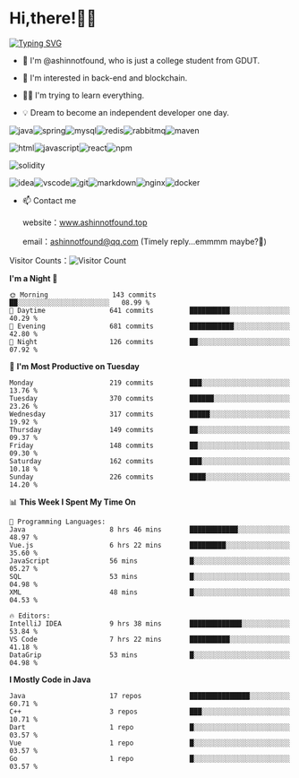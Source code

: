 # Hi,there!👨‍🔧
[![Typing SVG](https://readme-typing-svg.herokuapp.com?font=Fira+Code&pause=1000&width=435&lines=Welcome%2C+this+is+ashinnotfound%F0%9F%98%81+)](https://git.io/typing-svg)

- 👋 I'm @ashinnotfound, who is just a college student from GDUT.

- 👀 I'm interested in back-end and blockchain.

- 👨‍🔧 I'm trying to learn everything.

- 💡 Dream to become an independent developer one day.

![java](https://img.shields.io/badge/Java-ED8B00?style=for-the-badge&logo=openjdk&logoColor=white)![spring](https://img.shields.io/badge/Spring-6DB33F?style=for-the-badge&logo=spring&logoColor=white)![mysql](https://img.shields.io/badge/MySQL-005C84?style=for-the-badge&logo=mysql&logoColor=white)![redis](https://img.shields.io/badge/redis-%23DD0031.svg?&style=for-the-badge&logo=redis&logoColor=white)![rabbitmq](https://img.shields.io/badge/rabbitmq-%23FF6600.svg?&style=for-the-badge&logo=rabbitmq&logoColor=white)![maven](https://img.shields.io/badge/apache_maven-C71A36?style=for-the-badge&logo=apachemaven&logoColor=white)

![html](https://img.shields.io/badge/HTML-239120?style=for-the-badge&logo=html5&logoColor=white)![javascript](https://img.shields.io/badge/JavaScript-323330?style=for-the-badge&logo=javascript&logoColor=F7DF1E)![react](https://img.shields.io/badge/React-20232A?style=for-the-badge&logo=react&logoColor=61DAFB)![npm](https://img.shields.io/badge/npm-CB3837?style=for-the-badge&logo=npm&logoColor=white)

![solidity](https://img.shields.io/badge/Solidity-e6e6e6?style=for-the-badge&logo=solidity&logoColor=black)

![idea](https://img.shields.io/badge/IntelliJ_IDEA-000000.svg?style=for-the-badge&logo=intellij-idea&logoColor=white)![vscode](https://img.shields.io/badge/VSCode-0078D4?style=for-the-badge&logo=visual%20studio%20code&logoColor=white)![git](https://img.shields.io/badge/GIT-E44C30?style=for-the-badge&logo=git&logoColor=white
)![markdown](https://img.shields.io/badge/Markdown-000000?style=for-the-badge&logo=markdown&logoColor=white)![nginx](https://img.shields.io/badge/Nginx-009639?style=for-the-badge&logo=nginx&logoColor=white)![docker](https://img.shields.io/badge/Docker-2CA5E0?style=for-the-badge&logo=docker&logoColor=white)

- 📫 Contact me
    
    website：www.ashinnotfound.top
    
    email：ashinnotfound@qq.com (Timely reply...emmmm maybe?🤪)

​Visitor Counts：![Visitor Count](https://profile-counter.glitch.me/ashinnotfound/count.svg)

<!--START_SECTION:waka-->
**I'm a Night 🦉** 

```text
🌞 Morning                143 commits         ██░░░░░░░░░░░░░░░░░░░░░░░   08.99 % 
🌆 Daytime                641 commits         ██████████░░░░░░░░░░░░░░░   40.29 % 
🌃 Evening                681 commits         ███████████░░░░░░░░░░░░░░   42.80 % 
🌙 Night                  126 commits         ██░░░░░░░░░░░░░░░░░░░░░░░   07.92 % 
```
📅 **I'm Most Productive on Tuesday** 

```text
Monday                   219 commits         ███░░░░░░░░░░░░░░░░░░░░░░   13.76 % 
Tuesday                  370 commits         ██████░░░░░░░░░░░░░░░░░░░   23.26 % 
Wednesday                317 commits         █████░░░░░░░░░░░░░░░░░░░░   19.92 % 
Thursday                 149 commits         ██░░░░░░░░░░░░░░░░░░░░░░░   09.37 % 
Friday                   148 commits         ██░░░░░░░░░░░░░░░░░░░░░░░   09.30 % 
Saturday                 162 commits         ███░░░░░░░░░░░░░░░░░░░░░░   10.18 % 
Sunday                   226 commits         ████░░░░░░░░░░░░░░░░░░░░░   14.20 % 
```


📊 **This Week I Spent My Time On** 

```text
💬 Programming Languages: 
Java                     8 hrs 46 mins       ████████████░░░░░░░░░░░░░   48.97 % 
Vue.js                   6 hrs 22 mins       █████████░░░░░░░░░░░░░░░░   35.60 % 
JavaScript               56 mins             █░░░░░░░░░░░░░░░░░░░░░░░░   05.27 % 
SQL                      53 mins             █░░░░░░░░░░░░░░░░░░░░░░░░   04.98 % 
XML                      48 mins             █░░░░░░░░░░░░░░░░░░░░░░░░   04.53 % 

🔥 Editors: 
IntelliJ IDEA            9 hrs 38 mins       █████████████░░░░░░░░░░░░   53.84 % 
VS Code                  7 hrs 22 mins       ██████████░░░░░░░░░░░░░░░   41.18 % 
DataGrip                 53 mins             █░░░░░░░░░░░░░░░░░░░░░░░░   04.98 % 
```

**I Mostly Code in Java** 

```text
Java                     17 repos            ███████████████░░░░░░░░░░   60.71 % 
C++                      3 repos             ███░░░░░░░░░░░░░░░░░░░░░░   10.71 % 
Dart                     1 repo              █░░░░░░░░░░░░░░░░░░░░░░░░   03.57 % 
Vue                      1 repo              █░░░░░░░░░░░░░░░░░░░░░░░░   03.57 % 
Go                       1 repo              █░░░░░░░░░░░░░░░░░░░░░░░░   03.57 % 
```




<!--END_SECTION:waka-->
